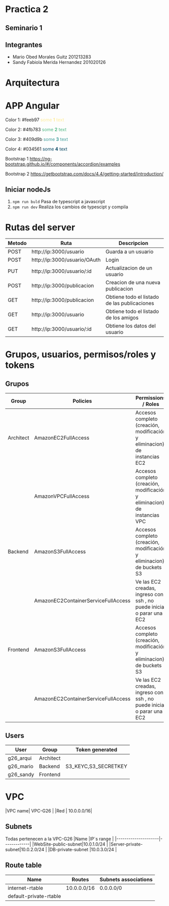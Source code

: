 # Practica 2
## Seminario 1

## Integrantes

- Mario Obed Morales Guitz 201213283
- Sandy Fabiola Merida Hernandez 201020126

# Arquitectura

# APP Angular
Color 1: #feeb97
<span style="color: #feeb97 ">some **1** text</span>

Color 2: #4fb783
<span style="color: #4fb783 ">some **2** text</span>

Color 3: #409d9b
<span style="color: #409d9b ">some **3** text</span>

Color 4: #034561
<span style="color: #034561 ">some **4** text</span>

Bootstrap 1
https://ng-bootstrap.github.io/#/components/accordion/examples

Bootstrap 2
https://getbootstrap.com/docs/4.4/getting-started/introduction/

## Iniciar nodeJs
1. `npm run buld` Pasa de typescript a javascript
2. `npm run dev` Realiza los cambios de typescipt y compila

# Rutas del server

| Metodo | Ruta                                   | Descripcion                                                               |
|--------|----------------------------------------|---------------------------------------------------------------------------|
| POST   | http://ip:3000/usuario                 | Guarda a un usuario                                                       |
| POST   | http://ip:3000/usuario/OAuth           | Login                                                                     |
| PUT    | http://ip:3000/usuario/:id             | Actualizacion de un usuario                                               |
| POST   | http://ip:3000/publicacion             | Creacion de una nueva publicacion                                         |
| GET    | http://ip:3000/publicacion             | Obtiene todo el listado de las publicaciones                              |
| GET    | http://ip:3000/usuario                 | Obtiene todo el listado de los amigos                                     |
| GET    | http://ip:3000/usuario/:id             | Obtiene los datos del usuario                                     |


# Grupos, usuarios, permisos/roles y tokens
## Grupos
|Group    |Policies                           | Permissions / Roles                                                      |
|---------|-----------------------------------|--------------------------------------------------------------------------|
|Architect|AmazonEC2FullAccess                | Accesos completo (creación, modificación y eliminacion) de instancias EC2|
|         |AmazonVPCFullAccess                | Accesos completo (creación, modificación y eliminacion) de instancias VPC|
|Backend  |AmazonS3FullAccess                 | Accesos completo (creación, modificación y eliminacion) de buckets S3    |
|         |AmazonEC2ContainerServiceFullAccess| Ve las EC2 creadas, ingreso con ssh , no puede iniciar o parar una EC2   |
|Frontend |AmazonS3FullAccess                 | Accesos completo (creación, modificación y eliminacion) de buckets S3    |
|         |AmazonEC2ContainerServiceFullAccess| Ve las EC2 creadas, ingreso con ssh , no puede iniciar o parar una EC2   |

## Users
|User       | Group                   | Token generated      |
|-----------|-------------------------|----------------------|
|g26_arqui  | Architect               |                      |
|g26_mario  | Backend                 | S3_KEYC,S3_SECRETKEY |
|g26_sandy  | Frontend                |                      |

# VPC
|VPC name| VPC-G26    |
|Red     | 10.0.0.0/16|

## Subnets
Todas pertenecen a la VPC-G26
|Name                 |IP´s range   |
|---------------------|-------------|
|WebSite-public-subnet|10.0.1.0/24  |
|Server-private-subnet|10.0.2.0/24  |
|DB-private-subnet    |10.0.3.0/24  |

## Route table

|Name                   | Routes                       | Subnets associations |   
|-----------------------|------------------------------|----------------------|
|internet-rtable        |  10.0.0.0/16 | 0.0.0.0/0  | ::/0 | WebSite-public-subnet|
| default-private-rtable|




